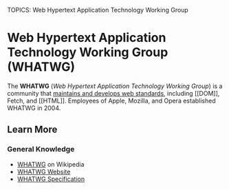 TOPICS: Web Hypertext Application Technology Working Group

# Web Hypertext Application Technology Working Group (WHATWG)

The **WHATWG** (*Web Hypertext Application Technology Working Group*) is a community that
[maintains and develops web standards](https://spec.whatwg.org/), including [[DOM]], Fetch, and [[HTML]].
Employees of Apple, Mozilla, and Opera established WHATWG in 2004.

## Learn More

### General Knowledge

- [WHATWG](https://en.wikipedia.org/wiki/WHATWG) on Wikipedia
- [WHATWG Website](https://whatwg.org/)
- [WHATWG Specification](https://spec.whatwg.org/)
